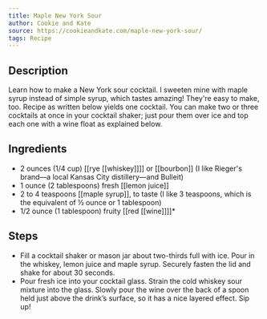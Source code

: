 ```yaml
---
title: Maple New York Sour
author: Cookie and Kate
source: https://cookieandkate.com/maple-new-york-sour/
tags: Recipe
---
```

## Description
Learn how to make a New York sour cocktail. I sweeten mine with maple syrup instead of simple syrup, which tastes amazing! They're easy to make, too. Recipe as written below yields one cocktail. You can make two or three cocktails at once in your cocktail shaker; just pour them over ice and top each one with a wine float as explained below.
## Ingredients
- 2 ounces (1/4 cup) [[rye [[whiskey]]]] or [[bourbon]] (I like Rieger's brand—a local Kansas City distillery—and Bulleit)
- 1 ounce (2 tablespoons) fresh [[lemon juice]] 
- 2 to 4 teaspoons [[maple syrup]], to taste (I like 3 teaspoons, which is the equivalent of ½ ounce or 1 tablespoon)
- 1/2 ounce (1 tablespoon) fruity [[red [[wine]]]]*
## Steps
- Fill a cocktail shaker or mason jar about two-thirds full with ice. Pour in the whiskey, lemon juice and maple syrup. Securely fasten the lid and shake for about 30 seconds.
- Pour fresh ice into your cocktail glass. Strain the cold whiskey sour mixture into the glass. Slowly pour the wine over the back of a spoon held just above the drink’s surface, so it has a nice layered effect. Sip up!
